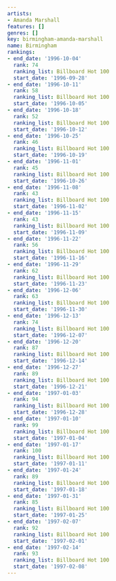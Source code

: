 ```yaml
---
artists:
- Amanda Marshall
features: []
genres: []
key: birmingham-amanda-marshall
name: Birmingham
rankings:
- end_date: '1996-10-04'
  rank: 74
  ranking_list: Billboard Hot 100
  start_date: '1996-09-28'
- end_date: '1996-10-11'
  rank: 58
  ranking_list: Billboard Hot 100
  start_date: '1996-10-05'
- end_date: '1996-10-18'
  rank: 52
  ranking_list: Billboard Hot 100
  start_date: '1996-10-12'
- end_date: '1996-10-25'
  rank: 46
  ranking_list: Billboard Hot 100
  start_date: '1996-10-19'
- end_date: '1996-11-01'
  rank: 45
  ranking_list: Billboard Hot 100
  start_date: '1996-10-26'
- end_date: '1996-11-08'
  rank: 43
  ranking_list: Billboard Hot 100
  start_date: '1996-11-02'
- end_date: '1996-11-15'
  rank: 43
  ranking_list: Billboard Hot 100
  start_date: '1996-11-09'
- end_date: '1996-11-22'
  rank: 56
  ranking_list: Billboard Hot 100
  start_date: '1996-11-16'
- end_date: '1996-11-29'
  rank: 62
  ranking_list: Billboard Hot 100
  start_date: '1996-11-23'
- end_date: '1996-12-06'
  rank: 63
  ranking_list: Billboard Hot 100
  start_date: '1996-11-30'
- end_date: '1996-12-13'
  rank: 74
  ranking_list: Billboard Hot 100
  start_date: '1996-12-07'
- end_date: '1996-12-20'
  rank: 87
  ranking_list: Billboard Hot 100
  start_date: '1996-12-14'
- end_date: '1996-12-27'
  rank: 89
  ranking_list: Billboard Hot 100
  start_date: '1996-12-21'
- end_date: '1997-01-03'
  rank: 94
  ranking_list: Billboard Hot 100
  start_date: '1996-12-28'
- end_date: '1997-01-10'
  rank: 99
  ranking_list: Billboard Hot 100
  start_date: '1997-01-04'
- end_date: '1997-01-17'
  rank: 100
  ranking_list: Billboard Hot 100
  start_date: '1997-01-11'
- end_date: '1997-01-24'
  rank: 89
  ranking_list: Billboard Hot 100
  start_date: '1997-01-18'
- end_date: '1997-01-31'
  rank: 85
  ranking_list: Billboard Hot 100
  start_date: '1997-01-25'
- end_date: '1997-02-07'
  rank: 92
  ranking_list: Billboard Hot 100
  start_date: '1997-02-01'
- end_date: '1997-02-14'
  rank: 93
  ranking_list: Billboard Hot 100
  start_date: '1997-02-08'
---
```


